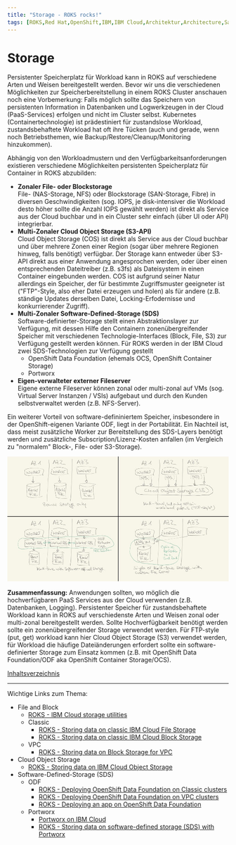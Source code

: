 ```yaml
---
title: "Storage - ROKS rocks!"
tags: [ROKS,Red Hat,OpenShift,IBM,IBM Cloud,Architektur,Architecture,Satellite,Cloud Satellite,Storage,SDS,Cloud Object Storage,S3FS,S3,Block Storage,File Storage,Software-defined Storage,Persistenz,Speicher,Availabilty Zone,Hochverfügbarkeit,IBM Cloud Satellite]
---
```


# Storage

Persistenter Speicherplatz für Workload kann in ROKS auf verschiedene Arten und Weisen bereitgestellt werden. Bevor wir uns die verschiedenen Möglichkeiten zur Speicherbereitstellung in einem ROKS Cluster anschauen noch eine Vorbemerkung: Falls möglich sollte das Speichern von persistenten Information in Datenbanken und Logwerkzeugen in der Cloud (PaaS-Services) erfolgen und nicht im Cluster selbst. Kubernetes (Containertechnologie) ist prädestiniert für zustandslose Workload, zustandsbehaftete Workload hat oft ihre Tücken (auch und gerade, wenn noch Betriebsthemen, wie Backup/Restore/Cleanup/Monitoring hinzukommen).

Abhängig von den Workloadmustern und den Verfügbarkeitsanforderungen existieren verschiedene Möglichkeiten persistenten Speicherplatz für Container in ROKS abzubilden:
- **Zonaler File- oder Blockstorage**<br/>
  File- (NAS-Storage, NFS) oder Blockstorage (SAN-Storage, Fibre) in diversen Geschwindigkeiten (sog. IOPS, je disk-intensiver die Workload desto höher sollte die Anzahl IOPS gewählt werden) ist direkt als Service aus der Cloud buchbar und in ein Cluster sehr einfach (über UI oder API) integrierbar.
- **Multi-Zonaler Cloud Object Storage (S3-API)**<br/>
  Cloud Object Storage (COS) ist direkt als Service aus der Cloud buchbar und über mehrere Zonen einer Region (sogar über mehrere Regionen hinweg, falls benötigt) verfügbar. Der Storage kann entweder über S3-API direkt aus einer Anwendung angesprochen werden, oder über einen entsprechenden Dateitreiber (z.B. s3fs) als Dateisystem in einen Container eingebunden werden. COS ist aufgrund seiner Natur allerdings ein Speicher, der für bestimmte Zugriffsmuster geeigneter ist ("FTP"-Style, also eher Datei erzeugen und holen) als für andere (z.B. ständige Updates derselben Datei, Locking-Erfodernisse und konkurrierender Zugriff).
- **Multi-Zonaler Software-Defined-Storage (SDS)**<br>
  Software-definierter-Storage stellt einen Abstraktionslayer zur Verfügung, mit dessen Hilfe den Containern zonenübergreifender Speicher mit verschiedenen Technologie-Interfaces (Block, File, S3) zur Verfügung gestellt werden können. Für ROKS werden in der IBM Cloud zwei SDS-Technologien zur Verfügung gestellt<br/>
  - OpenShift Data Foundation (ehemals OCS, OpenShift Container Storage)
  - Portworx<br/>
- **Eigen-verwalteter externer Fileserver**<br/>
Eigene externe Fileserver können zonal oder multi-zonal auf VMs (sog. Virtual Server Instanzen / VSIs) aufgebaut und durch den Kunden selbstverwaltet werden (z.B. NFS-Server).

Ein weiterer Vorteil von software-defininiertem Speicher, insbesondere in der OpenShift-eigenen Variante ODF, liegt in der Portabilität. Ein Nachteil ist, dass meist zusätzliche Worker zur Bereitstellung des SDS-Layers benötigt werden und zusätzliche Subscription/Lizenz-Kosten anfallen (im Vergleich zu "normalem" Block-, File- oder S3-Storage).

![ROKS Storageoptionen](./images/roksstorage.jpg)

**Zusammenfassung:** Anwendungen sollten, wo möglich die hochverfügbaren PaaS Services aus der Cloud verwenden (z.B. Datenbanken, Logging). Persistenter Speicher für zustandsbehaftete Workload kann in ROKS auf verschiedenste Arten und Weisen zonal oder multi-zonal bereitgestellt werden. Sollte Hochverfügbarkeit benötigt werden sollte ein zonenübergreifender Storage verwendet werden. Für FTP-style (put, get) workload kann hier Cloud Object Storage (S3) verwendet werden, für Workload die häufige Dateiänderungen erfordert sollte ein software-definierter Storage zum Einsatz kommen (z.B. mit OpenShift Data Foundation/ODF aka OpenShift Container Storage/OCS).

[Inhaltsverzeichnis](./README.md) 

<hr/>

Wichtige Links zum Thema:
- File and Block
  - [ROKS - IBM Cloud storage utilities](https://cloud.ibm.com/docs/openshift?topic=openshift-utilities)
  - Classic
    - [ROKS - Storing data on classic IBM Cloud File Storage](https://cloud.ibm.com/docs/openshift?topic=openshift-file_storage)
    - [ROKS - Storing data on classic IBM Cloud Block Storage](https://cloud.ibm.com/docs/openshift?topic=openshift-block_storage)
  - VPC
    - [ROKS - Storing data on Block Storage for VPC](https://cloud.ibm.com/docs/openshift?topic=openshift-vpc-block)
- Cloud Object Storage
  - [ROKS - Storing data on IBM Cloud Object Storage](https://cloud.ibm.com/docs/openshift?topic=openshift-object_storage)
- Software-Defined-Storage (SDS)
  - ODF
    - [ROKS - Deploying OpenShift Data Foundation on Classic clusters](https://cloud.ibm.com/docs/openshift?topic=openshift-deploy-odf-classic) 
    - [ROKS - Deploying OpenShift Data Foundation on VPC clusters](https://cloud.ibm.com/docs/openshift?topic=openshift-deploy-odf-vpc) 
    - [ROKS - Deploying an app on OpenShift Data Foundation](https://cloud.ibm.com/docs/openshift?topic=openshift-odf-deploy-app)
  - Portworx
    - [Portworx on IBM Cloud](https://docs.portworx.com/portworx-install-with-kubernetes/cloud/ibm/)
    - [ROKS - Storing data on software-defined storage (SDS) with Portworx](https://cloud.ibm.com/docs/openshift?topic=openshift-portworx)
 
